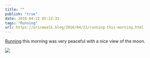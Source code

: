 ```yaml
---
title: ""
publish: "true"
date: 2016-04-22 05:22:31
tags: "Running"
url: https://ericmwalk.blog/2016/04/22/running-this-morning.html
---
```


[Running](https://www.strava.com/activities/553623551) this morning was very peaceful with a nice view of the moon.

![](https://ericmwalk.blog/uploads/2022/3bf96e5f07.jpg)